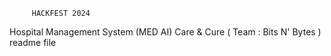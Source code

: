          HACKFEST 2024
Hospital Management System (MED AI) 
Care & Cure ( Team : Bits N' Bytes ) 
readme file
